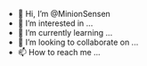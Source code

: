 - 👋 Hi, I’m @MinionSensen
- 👀 I’m interested in ...
- 🌱 I’m currently learning ...
- 💞️ I’m looking to collaborate on ...
- 📫 How to reach me ...

<!---
MinionSensen/MinionSensen is a ✨ special ✨ repository because its `README.md` (this file) appears on your GitHub profile.
You can click the Preview link to take a look at your changes.
--->
